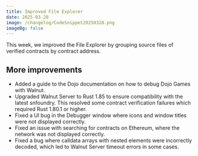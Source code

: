 ```yaml
---
title: Improved File Explorer
date: 2025-03-28
image: /changelog/CodeSnippet20250328.png
imageBg: false
---
```


This week, we improved the File Explorer by grouping source files of
            verified contracts by contract address.

## More improvements

- Added a guide to the Dojo documentation on how to debug Dojo Games with Walnut.
- Upgraded Walnut Server to Rust 1.85 to ensure compatibility with
              the latest snfoundry. This resolved some contract verification
              failures which required Rust 1.80.1 or higher.
- Fixed a UI bug in the Debugger window where icons and window
              titles were not displayed correctly.
- Fixed an issue with searching for contracts on Ethereum, where the
              network was not displayed correctly.
- Fixed a bug where calldata arrays with nested elements were
              incorrectly decoded, which led to Walnut Server timeout errors in
              some cases.
